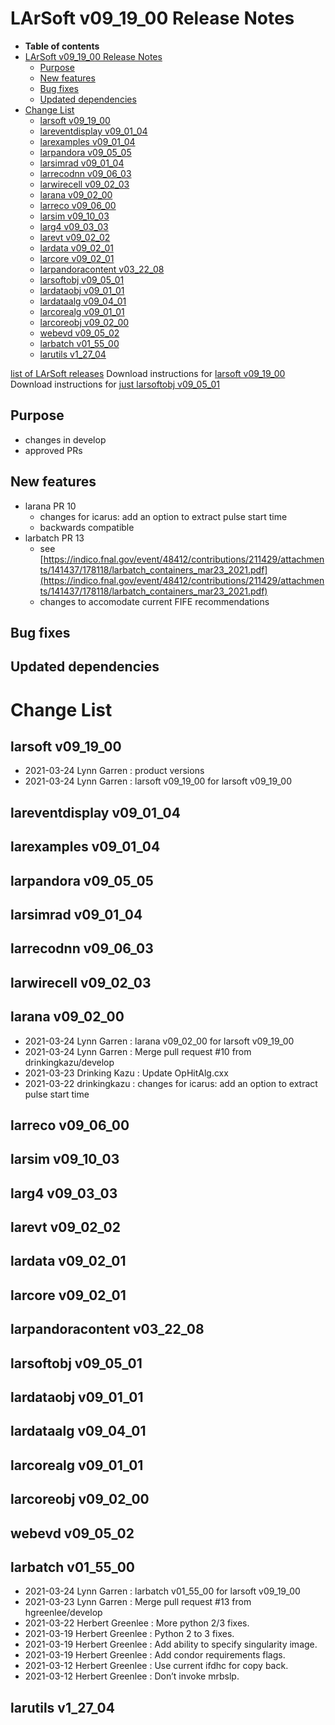 LArSoft v09_19_00 Release Notes
======================================================================

-   **Table of contents**
-   [LArSoft v09_19_00 Release Notes](#LArSoft-v09_19_00-Release-Notes)
    -   [Purpose](#Purpose)
    -   [New features](#New-features)
    -   [Bug fixes](#Bug-fixes)
    -   [Updated dependencies](#Updated-dependencies)
-   [Change List](#Change-List)
    -   [larsoft v09_19_00](#larsoft-v09_19_00)
    -   [lareventdisplay v09_01_04](#lareventdisplay-v09_01_04)
    -   [larexamples v09_01_04](#larexamples-v09_01_04)
    -   [larpandora v09_05_05](#larpandora-v09_05_05)
    -   [larsimrad v09_01_04](#larsimrad-v09_01_04)
    -   [larrecodnn v09_06_03](#larrecodnn-v09_06_03)
    -   [larwirecell v09_02_03](#larwirecell-v09_02_03)
    -   [larana v09_02_00](#larana-v09_02_00)
    -   [larreco v09_06_00](#larreco-v09_06_00)
    -   [larsim v09_10_03](#larsim-v09_10_03)
    -   [larg4 v09_03_03](#larg4-v09_03_03)
    -   [larevt v09_02_02](#larevt-v09_02_02)
    -   [lardata v09_02_01](#lardata-v09_02_01)
    -   [larcore v09_02_01](#larcore-v09_02_01)
    -   [larpandoracontent v03_22_08](#larpandoracontent-v03_22_08)
    -   [larsoftobj v09_05_01](#larsoftobj-v09_05_01)
    -   [lardataobj v09_01_01](#lardataobj-v09_01_01)
    -   [lardataalg v09_04_01](#lardataalg-v09_04_01)
    -   [larcorealg v09_01_01](#larcorealg-v09_01_01)
    -   [larcoreobj v09_02_00](#larcoreobj-v09_02_00)
    -   [webevd v09_05_02](#webevd-v09_05_02)
    -   [larbatch v01_55_00](#larbatch-v01_55_00)
    -   [larutils v1_27_04](#larutils-v1_27_04)

[list of LArSoft releases](LArSoft_release_list)
Download instructions for [larsoft v09_19_00](http://scisoft.fnal.gov/scisoft/bundles/larsoft/v09_19_00/larsoft-v09_19_00.html)
Download instructions for [just larsoftobj v09_05_01](http://scisoft.fnal.gov/scisoft/bundles/larsoftobj/v09_05_01/larsoftobj-v09_05_01.html)

Purpose
--------------------

-   changes in develop
-   approved PRs

New features
------------------------------

-   larana PR 10
    -   changes for icarus: add an option to extract pulse start time
    -   backwards compatible
-   larbatch PR 13
    -   see [https://indico.fnal.gov/event/48412/contributions/211429/attachments/141437/178118/larbatch_containers_mar23_2021.pdf](https://indico.fnal.gov/event/48412/contributions/211429/attachments/141437/178118/larbatch_containers_mar23_2021.pdf)
    -   changes to accomodate current FIFE recommendations

Bug fixes
------------------------

Updated dependencies
----------------------------------------------

Change List
============================

larsoft v09_19_00
------------------------------------------

-   2021-03-24 Lynn Garren : product versions
-   2021-03-24 Lynn Garren : larsoft v09_19_00 for larsoft v09_19_00

lareventdisplay v09_01_04
----------------------------------------------------------

larexamples v09_01_04
--------------------------------------------------

larpandora v09_05_05
------------------------------------------------

larsimrad v09_01_04
----------------------------------------------

larrecodnn v09_06_03
------------------------------------------------

larwirecell v09_02_03
--------------------------------------------------

larana v09_02_00
----------------------------------------

-   2021-03-24 Lynn Garren : larana v09_02_00 for larsoft v09_19_00
-   2021-03-24 Lynn Garren : Merge pull request \#10 from drinkingkazu/develop
-   2021-03-23 Drinking Kazu : Update OpHitAlg.cxx
-   2021-03-22 drinkingkazu : changes for icarus: add an option to extract pulse start time

larreco v09_06_00
------------------------------------------

larsim v09_10_03
----------------------------------------

larg4 v09_03_03
--------------------------------------

larevt v09_02_02
----------------------------------------

lardata v09_02_01
------------------------------------------

larcore v09_02_01
------------------------------------------

larpandoracontent v03_22_08
--------------------------------------------------------------

larsoftobj v09_05_01
------------------------------------------------

lardataobj v09_01_01
------------------------------------------------

lardataalg v09_04_01
------------------------------------------------

larcorealg v09_01_01
------------------------------------------------

larcoreobj v09_02_00
------------------------------------------------

webevd v09_05_02
----------------------------------------

larbatch v01_55_00
--------------------------------------------

-   2021-03-24 Lynn Garren : larbatch v01_55_00 for larsoft v09_19_00
-   2021-03-23 Lynn Garren : Merge pull request \#13 from hgreenlee/develop
-   2021-03-22 Herbert Greenlee : More python 2/3 fixes.
-   2021-03-19 Herbert Greenlee : Python 2 to 3 fixes.
-   2021-03-19 Herbert Greenlee : Add ability to specify singularity image.
-   2021-03-19 Herbert Greenlee : Add condor requirements flags.
-   2021-03-12 Herbert Greenlee : Use current ifdhc for copy back.
-   2021-03-12 Herbert Greenlee : Don’t invoke mrbslp.

larutils v1_27_04
------------------------------------------
